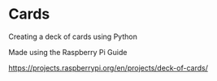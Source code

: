 # Cards

Creating a deck of cards using Python

Made using the Raspberry Pi Guide

https://projects.raspberrypi.org/en/projects/deck-of-cards/